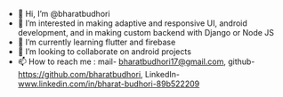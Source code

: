- 👋 Hi, I’m @bharatbudhori
- 👀 I’m interested in making adaptive and responsive UI, android development, and in making custom backend with Django or Node JS
- 🌱 I’m currently learning flutter and firebase
- 💞️ I’m looking to collaborate on android projects
- 📫 How to reach me :  mail- bharatbudhori17@gmail.com, 
                      github- https://github.com/bharatbudhori, 
                      LinkedIn- www.linkedin.com/in/bharat-budhori-89b522209

<!---
bharatbudhori/bharatbudhori is a ✨ special ✨ repository because its `README.md` (this file) appears on your GitHub profile.
You can click the Preview link to take a look at your changes.
--->
